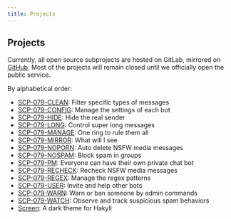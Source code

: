 ```yaml
---
title: Projects
---
```


## Projects

Currently, all open source subprojects are hosted on GitLab, mirrored on <a href="https://github.com/scp-079" target="_blank">GitHub</a>. Most of the projects will remain closed until we officially open the public service.

By alphabetical order:

- <a href="https://github.com/scp-079/scp-079-clean" target="_blank">SCP-079-CLEAN</a>: 
Filter specific types of messages
- <a href="https://github.com/scp-079/scp-079-config" target="_blank">SCP-079-CONFIG</a>: 
Manage the settings of each bot
- <a href="https://github.com/scp-079/scp-079-hide" target="_blank">SCP-079-HIDE</a>: 
Hide the real sender
- <a href="https://github.com/scp-079/scp-079-long" target="_blank">SCP-079-LONG</a>: 
Control super long messages
- <a href="https://github.com/scp-079/scp-079-manage" target="_blank">SCP-079-MANAGE</a>: 
One ring to rule them all
- <a href="https://github.com/scp-079/scp-079-mirror" target="_blank">SCP-079-MIRROR</a>: 
What will I see
- <a href="https://github.com/scp-079/scp-079-noporn" target="_blank">SCP-079-NOPORN</a>: 
Auto delete NSFW media messages
- <a href="https://github.com/scp-079/scp-079-nospam" target="_blank">SCP-079-NOSPAM</a>: 
Block spam in groups
- <a href="https://github.com/scp-079/scp-079-pm" target="_blank">SCP-079-PM</a>: 
Everyone can have their own private chat bot
- <a href="https://github.com/scp-079/scp-079-recheck" target="_blank">SCP-079-RECHECK</a>: 
Recheck NSFW media messages
- <a href="https://github.com/scp-079/scp-079-regex" target="_blank">SCP-079-REGEX</a>: 
Manage the regex patterns
- <a href="https://github.com/scp-079/scp-079-user" target="_blank">SCP-079-USER</a>: 
Invite and help other bots
- <a href="https://github.com/scp-079/scp-079-warn" target="_blank">SCP-079-WARN</a>: 
Warn or ban someone by admin commands
- <a href="https://github.com/scp-079/scp-079-watch" target="_blank">SCP-079-WATCH</a>: 
Observe and track suspicious spam behaviors
- <a href="https://github.com/scp-079/screen" target="_blank">Screen</a>: 
A dark theme for Hakyll

<audio src="/audio/page/projects.ogg" autoplay></audio>
